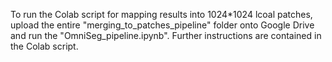 To run the Colab script for mapping results into 1024*1024 lcoal patches, upload the entire "merging_to_patches_pipeline" folder onto Google Drive and run the "OmniSeg_pipeline.ipynb". Further instructions are contained in the Colab script.